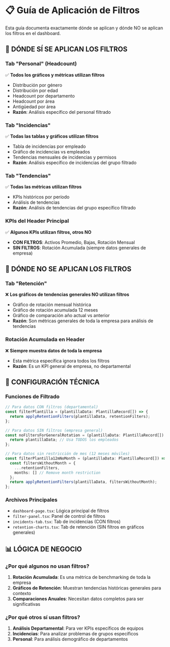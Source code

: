 # 📋 Guía de Aplicación de Filtros

Esta guía documenta exactamente dónde se aplican y dónde NO se aplican los filtros en el dashboard.

## 🎯 DÓNDE SÍ SE APLICAN LOS FILTROS

### Tab "Personal" (Headcount)
✅ **Todos los gráficos y métricas utilizan filtros**
- Distribución por género
- Distribución por edad
- Headcount por departamento
- Headcount por área
- Antigüedad por área
- **Razón**: Análisis específico del personal filtrado

### Tab "Incidencias"
✅ **Todas las tablas y gráficos utilizan filtros**
- Tabla de incidencias por empleado
- Gráfico de incidencias vs empleados
- Tendencias mensuales de incidencias y permisos
- **Razón**: Análisis específico de incidencias del grupo filtrado

### Tab "Tendencias"
✅ **Todas las métricas utilizan filtros**
- KPIs históricos por período
- Análisis de tendencias
- **Razón**: Análisis de tendencias del grupo específico filtrado

### KPIs del Header Principal
✅ **Algunos KPIs utilizan filtros, otros NO**
- **CON FILTROS**: Activos Promedio, Bajas, Rotación Mensual
- **SIN FILTROS**: Rotación Acumulada (siempre datos generales de empresa)

## 🚫 DÓNDE NO SE APLICAN LOS FILTROS

### Tab "Retención"
❌ **Los gráficos de tendencias generales NO utilizan filtros**
- Gráfico de rotación mensual histórica
- Gráfico de rotación acumulada 12 meses
- Gráfico de comparación año actual vs anterior
- **Razón**: Son métricas generales de toda la empresa para análisis de tendencias

### Rotación Acumulada en Header
❌ **Siempre muestra datos de toda la empresa**
- Esta métrica específica ignora todos los filtros
- **Razón**: Es un KPI general de empresa, no departamental

## 🔧 CONFIGURACIÓN TÉCNICA

### Funciones de Filtrado

```typescript
// Para datos CON filtros (departamental)
const filterPlantilla = (plantillaData: PlantillaRecord[]) => {
  return applyRetentionFilters(plantillaData, retentionFilters);
};

// Para datos SIN filtros (empresa general)
const noFiltersForGeneralRotation = (plantillaData: PlantillaRecord[]) => {
  return plantillaData; // Usa TODOS los empleados
};

// Para datos sin restricción de mes (12 meses móviles)
const filterPlantilla12mNoMonth = (plantillaData: PlantillaRecord[]) => {
  const filtersWithoutMonth = {
    ...retentionFilters,
    months: [] // Remove month restriction
  };
  return applyRetentionFilters(plantillaData, filtersWithoutMonth);
};
```

### Archivos Principales

- `dashboard-page.tsx`: Lógica principal de filtros
- `filter-panel.tsx`: Panel de control de filtros
- `incidents-tab.tsx`: Tab de incidencias (CON filtros)
- `retention-charts.tsx`: Tab de retención (SIN filtros en gráficos generales)

## 📊 LÓGICA DE NEGOCIO

### ¿Por qué algunos no usan filtros?

1. **Rotación Acumulada**: Es una métrica de benchmarking de toda la empresa
2. **Gráficos de Retención**: Muestran tendencias históricas generales para contexto
3. **Comparaciones Anuales**: Necesitan datos completos para ser significativas

### ¿Por qué otros sí usan filtros?

1. **Análisis Departamental**: Para ver KPIs específicos de equipos
2. **Incidencias**: Para analizar problemas de grupos específicos
3. **Personal**: Para análisis demográfico de departamentos